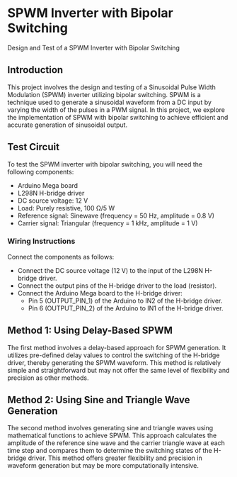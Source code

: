 # SPWM Inverter with Bipolar Switching

Design and Test of a SPWM Inverter with Bipolar Switching

## Introduction

This project involves the design and testing of a Sinusoidal Pulse Width Modulation (SPWM) inverter utilizing bipolar switching. SPWM is a technique used to generate a sinusoidal waveform from a DC input by varying the width of the pulses in a PWM signal. In this project, we explore the implementation of SPWM with bipolar switching to achieve efficient and accurate generation of sinusoidal output.

## Test Circuit

To test the SPWM inverter with bipolar switching, you will need the following components:

- Arduino Mega board
- L298N H-bridge driver
- DC source voltage: 12 V
- Load: Purely resistive, 100 Ω/5 W
- Reference signal: Sinewave (frequency = 50 Hz, amplitude = 0.8 V)
- Carrier signal: Triangular (frequency = 1 kHz, amplitude = 1 V)

### Wiring Instructions

Connect the components as follows:

- Connect the DC source voltage (12 V) to the input of the L298N H-bridge driver.
- Connect the output pins of the H-bridge driver to the load (resistor).
- Connect the Arduino Mega board to the H-bridge driver:
  - Pin 5 (OUTPUT_PIN_1) of the Arduino to IN2 of the H-bridge driver.
  - Pin 6 (OUTPUT_PIN_2) of the Arduino to IN1 of the H-bridge driver.

## Method 1: Using Delay-Based SPWM

The first method involves a delay-based approach for SPWM generation. It utilizes pre-defined delay values to control the switching of the H-bridge driver, thereby generating the SPWM waveform. This method is relatively simple and straightforward but may not offer the same level of flexibility and precision as other methods.

## Method 2: Using Sine and Triangle Wave Generation

The second method involves generating sine and triangle waves using mathematical functions to achieve SPWM. This approach calculates the amplitude of the reference sine wave and the carrier triangle wave at each time step and compares them to determine the switching states of the H-bridge driver. This method offers greater flexibility and precision in waveform generation but may be more computationally intensive.

